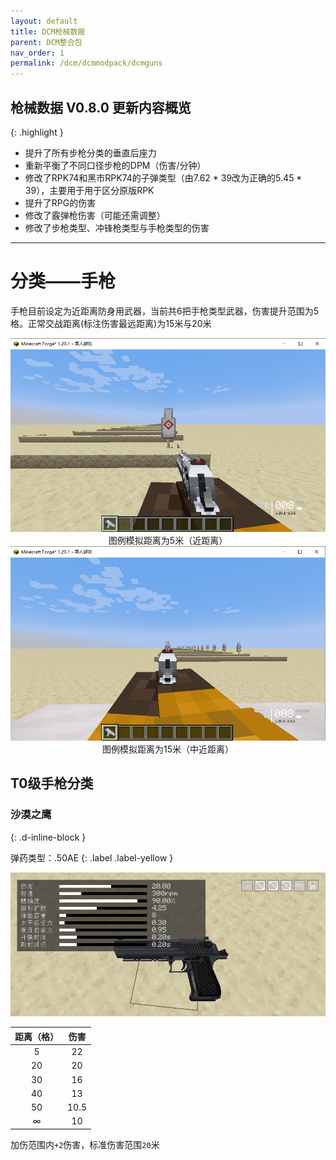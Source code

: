 ```yaml
---
layout: default
title: DCM枪械数据
parent: DCM整合包
nav_order: 1
permalink: /dcm/dcmmodpack/dcmguns
---
```


## 枪械数据 V0.8.0 更新内容概览

{: .highlight }
* 提升了所有步枪分类的垂直后座力
* 重新平衡了不同口径步枪的DPM（伤害/分钟）
* 修改了RPK74和黑市RPK74的子弹类型（由7.62 * 39改为正确的5.45 * 39），主要用于用于区分原版RPK
* 提升了RPG的伤害
* 修改了霰弹枪伤害（可能还需调整）
* 修改了步枪类型、冲锋枪类型与手枪类型的伤害

<hr />

# 分类——手枪

手枪目前设定为近距离防身用武器，当前共6把手枪类型武器，伤害提升范围为5格。正常交战距离(标注伤害最远距离)为15米与20米

<div align="center"> <img src="img/pistol_intro1.png" alt="pistol_intro1" /> </div>

<div align="center"> 图例模拟距离为5米（近距离） </div>

<div align="center"> <img src="img/pistol_intro2.png" alt="pistol_intro2" /> </div>

<div align="center"> 图例模拟距离为15米（中近距离） </div>

## T0级手枪分类

### 沙漠之鹰
{: .d-inline-block }

弹药类型：.50AE
{: .label .label-yellow }

<div align="center"> <img src="img/deagle_stats.png" alt="deagle_stats" /> </div>

| 距离（格） |  伤害  |
|:-----:|:----:|
|   5   |  22  |
|  20   |  20  |
|  30   |  16  |
|  40   |  13  |
|  50   | 10.5 |
|  ∞    |  10  |

加伤范围内`+2`伤害，标准伤害范围`20`米